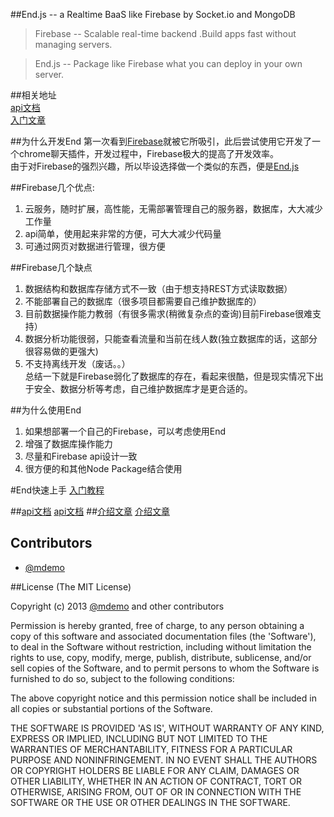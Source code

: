 ##End.js -- a Realtime BaaS like Firebase by Socket.io and MongoDB

>Firebase -- Scalable real-time backend .Build apps fast without managing servers.

>End.js -- Package like Firebase what you can deploy in your own server.

##相关地址  
[api文档](http://demohi.github.io/end/index.html#!/api/End)  
[入门文章](http://demohi.github.io/tags/End.js/)

##为什么开发End
  第一次看到[Firebase](http://www.firebase.com)就被它所吸引，此后尝试使用它开发了一个chrome聊天插件，开发过程中，Firebase极大的提高了开发效率。  
  由于对Firebase的强烈兴趣，所以毕设选择做一个类似的东西，便是[End.js](https://github.com/demohi/end)

##Firebase几个优点:  
1. 云服务，随时扩展，高性能，无需部署管理自己的服务器，数据库，大大减少工作量  
2. api简单，使用起来非常的方便，可大大减少代码量  
3. 可通过网页对数据进行管理，很方便  

##Firebase几个缺点  
1. 数据结构和数据库存储方式不一致（由于想支持REST方式读取数据）  
2. 不能部署自己的数据库（很多项目都需要自己维护数据库的）  
3. 目前数据操作能力教弱（有很多需求(稍微复杂点的查询)目前Firebase很难支持）  
4. 数据分析功能很弱，只能查看流量和当前在线人数(独立数据库的话，这部分很容易做的更强大)  
5. 不支持离线开发（废话。。）  
总结一下就是Firebase弱化了数据库的存在，看起来很酷，但是现实情况下出于安全、数据分析等考虑，自己维护数据库才是更合适的。  

##为什么使用End
1. 如果想部署一个自己的Firebase，可以考虑使用End
2. 增强了数据库操作能力
3. 尽量和Firebase api设计一致
4. 很方便的和其他Node Package结合使用

#End快速上手
[入门教程](http://demohi.github.io/2013/04/09/End.js-%E5%85%A5%E9%97%A8/)

##[api文档](http://demohi.github.io/end/index.html#!/api/End) 
[api文档](http://demohi.github.io/end/index.html#!/api/End) 
##[介绍文章](http://demohi.github.io/tags/End.js/)
[介绍文章](http://demohi.github.io/tags/End.js/)

## Contributors
* [@mdemo](http://weibo.com/mdemo)


##License
(The MIT License)

Copyright (c) 2013 [@mdemo](http://weibo.com/mdemo) and other contributors

Permission is hereby granted, free of charge, to any person obtaining a copy of this software and associated documentation files (the 'Software'), to deal in the Software without restriction, including without limitation the rights to use, copy, modify, merge, publish, distribute, sublicense, and/or sell copies of the Software, and to permit persons to whom the Software is furnished to do so, subject to the following conditions:

The above copyright notice and this permission notice shall be included in all copies or substantial portions of the Software.

THE SOFTWARE IS PROVIDED 'AS IS', WITHOUT WARRANTY OF ANY KIND, EXPRESS OR IMPLIED, INCLUDING BUT NOT LIMITED TO THE WARRANTIES OF MERCHANTABILITY, FITNESS FOR A PARTICULAR PURPOSE AND NONINFRINGEMENT. IN NO EVENT SHALL THE AUTHORS OR COPYRIGHT HOLDERS BE LIABLE FOR ANY CLAIM, DAMAGES OR OTHER LIABILITY, WHETHER IN AN ACTION OF CONTRACT, TORT OR OTHERWISE, ARISING FROM, OUT OF OR IN CONNECTION WITH THE SOFTWARE OR THE USE OR OTHER DEALINGS IN THE SOFTWARE.
